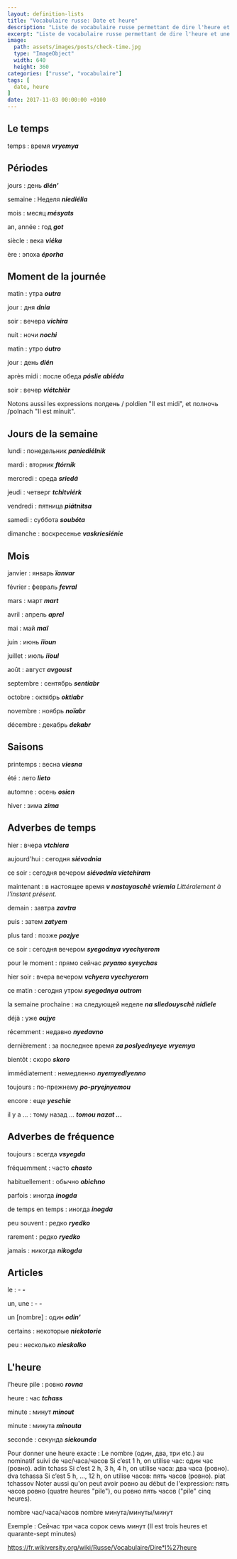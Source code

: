 ```yaml
---
layout: definition-lists
title: "Vocabulaire russe: Date et heure"
description: "Liste de vocabulaire russe permettant de dire l'heure et une date."
excerpt: "Liste de vocabulaire russe permettant de dire l'heure et une date."
image:
  path: assets/images/posts/check-time.jpg
  type: "ImageObject"
  width: 640
  height: 360
categories: ["russe", "vocabulaire"]
tags: [
  date, heure
]
date: 2017-11-03 00:00:00 +0100
---
```


## Le temps

temps
: время
*__vryemya__*


## Périodes

jours
: день
*__dién'__*

semaine
: Неделя
*__niediélia__*

mois
: месяц
*__mésyats__*

an, année
: год
*__got__*

siècle
: века
*__viéka__*

ère
: эпоха
*__éporha__*


## Moment de la journée

matin
: утра
*__outra__*

jour
: дня
*__dnia__*

soir
: вечера
*__vichira__*

nuit
: ночи
*__nochi__*

matin
: утро
*__óutro__*

jour
: день
*__dién__*

après midi
: после обеда
*__pósliе abiéda__*

soir
: вечер
*__viétchièr__*



Notons aussi les expressions полдень / poldien "Il est midi", et полночь /polnach "Il est minuit".



## Jours de la semaine

lundi
: понедельник
*__paniediélnik__*

mardi
: вторник
*__ftórnik__*

mercredi
: среда
*__sriedá__*

jeudi
: четверг
*__tchitviérk__*

vendredi
: пятница
*__piátnitsa__*

samedi
: суббота
*__soubóta__*

dimanche
: воскресенье
*__vaskriesiénie__*


## Mois

janvier
: январь
*__ïanvar__*

février
: февраль
*__fevral__*

mars
: март
*__mart__*

avril
: апрель
*__aprel__*

mai
: май
*__maï__*

juin
: июнь
*__iïoun__*

juillet
: июль
*__iïoul__*

août
: август
*__avgoust__*

septembre
: сентябрь
*__sentiabr__*

octobre
: октябрь
*__oktiabr__*

novembre
: ноябрь
*__noïabr__*

décembre
: декабрь
*__dekabr__*


## Saisons

printemps
: весна
*__viesna__*

été
: лето
*__lieto__*

automne
: осень
*__osien__*

hiver
: зима
*__zima__*


## Adverbes de temps

hier
: вчера
*__vtchiera__*

aujourd'hui
: сегодня
*__siévodnia__*

ce soir
: сегодня вечером
*__siévodnia vietchiram__*

maintenant
: в настоящее время
*__v nastayaschè vriemia__  Littéralement à l'instant présent.*

demain
: завтра
*__zavtra__*

puis
: затем
*__zatyem__*

plus tard
: позже
*__pozjye__*

ce soir
: сегодня вечером
*__syegodnya vyechyerom__*

pour le moment
: прямо сейчас
*__pryamo syeychas__*

hier soir
: вчера вечером
*__vchyera vyechyerom__*

ce matin
: сегодня утром
*__syegodnya outrom__*

la semaine prochaine
: на следующей неделе
*__na sliedouyschè nidiele__*

déjà
: уже
*__oujye__*

récemment
: недавно
*__nyedavno__*

dernièrement
: за последнее время
*__za poslyednyeye vryemya__*

bientôt
: скоро
*__skoro__*

immédiatement
: немедленно
*__nyemyedlyenno__*

toujours
: по-прежнему
*__po-pryejnyemou__*

encore
: еще
*__yeschie__*

il y a …
: тому назад …
*__tomou nazat …__*


## Adverbes de fréquence

toujours
: всегда
*__vsyegda__*

fréquemment
: часто
*__chasto__*

habituellement
: обычно
*__obichno__*

parfois
: иногда
*__inogda__*

de temps en temps
: иногда
*__inogda__*

peu souvent
: редко
*__ryedko__*

rarement
: редко
*__ryedko__*

jamais
: никогда
*__nikogda__*


## Articles

le
: -
*__-__*

un, une
: -
*__-__*

un [nombre]
: один
*__odin'__*

certains
: некоторые
*__niekotorie__*

peu
: несколько
*__nieskolko__*



## L'heure

l'heure pile
: ровно
*__rovna__*

heure
: час
*__tchass__*

minute
: минут
*__minout__*

minute
: минута
*__minouta__*

seconde
: секунда
*__siekounda__*

Pour donner une heure exacte : Le nombre (один, два, три etc.) au nominatif suivi de час/часа/часов
Si c’est 1 h, on utilise час: один час (ровно). adin tchass
Si c’est 2 h, 3 h, 4 h, on utilise часа: два часа (ровно). dva tchassa
Si c’est 5 h, ..., 12 h, on utilise часов: пять часов (ровно). piat tchassov
Noter aussi qu'on peut avoir ровно au début de l'expression: пять часов ровно (quatre heures "pile"), ou ровно пять часов ("pile" cinq heures).

nombre час/часа/часов nombre минута/минуты/минут

Exemple : Сейчас три часа сорок семь минут (Il est trois heures et quarante-sept minutes)

<a href="https://fr.wikiversity.org/wiki/Russe/Vocabulaire/Dire*l%27heure">https://fr.wikiversity.org/wiki/Russe/Vocabulaire/Dire*l%27heure</a>
